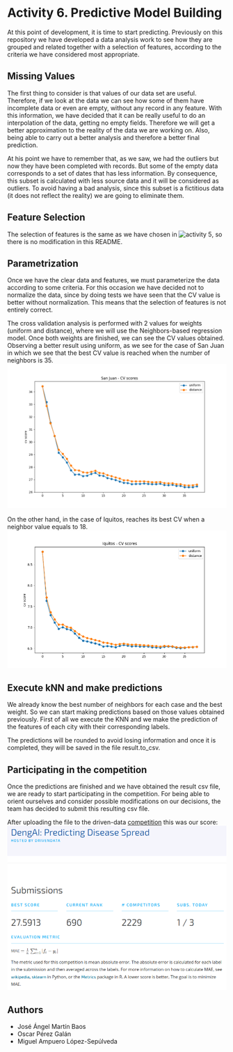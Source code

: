 # Activity 6. Predictive Model Building
At this point of development, it is time to start predicting. Previously on this repository we have developed a data analysis work to see how they are grouped and related together with a selection of features, according to the criteria we have considered most appropriate.

## Missing Values
The first thing to consider is that values ​​of our data set are useful. Therefore, if we look at the data we can see how some of them have incomplete data or even are empty, without any record in any feature. With this information, we have decided that it can be really useful to do an interpolation of the data, getting no empty fields. Therefore we will get a better approximation to the reality of the data we are working on. Also, being able to carry out a better analysis and therefore a better final prediction.

At his point we have to remember that, as we saw, we had the outliers but now they have been completed with records. But some of the empty data corresponds to a set of dates that has less information. By consequence, this subset is calculated with less source data and it will be considered as outliers. To avoid having a bad analysis, since this subset is a fictitious data (it does not reflect the reality) we are going to eliminate them.



## Feature Selection
The selection of features is the same as we have chosen in ![activity 5](../Activity_5), so there is no modification in this README.



## Parametrization
Once we have the clear data and features, we must parameterize the data according to some criteria. For this occasion we have decided not to normalize the data, since by doing tests we have seen that the CV value is better without normalization. This means that the selection of features is not entirely correct.

The cross validation analysis is performed with 2 values for weights (uniform and distance), where we will use the Neighbors-based regression model. Once both weights are finished, we can see the CV values obtained. Observing a better result using uniform, as we see for the case of San Juan in which we see that the best CV value is reached when the number of neighbors is 35.
![sanJuan cv scores](images/sanJuan_cv_scores.png)

On the other hand, in the case of Iquitos, reaches its best CV when a neighbor value equals to 18.
![iquitos cv scores](images/iquitos_cv_scores.png)


## Execute kNN and make predictions
We already know the best number of neighbors for each case and the best weight. So we can start making predictions based on those values obtained previously. First of all we execute the KNN and we make the prediction of the features of each city with their corresponding labels.

The predictions will be rounded to avoid losing information and once it is completed, they will be saved in the file result.to_csv.

## Participating in the competition
Once the predictions are finished and we have obtained the result csv file, we are ready to start participating in the competition.
For being able to orient ourselves and consider possible modifications on our decisions, the team has decided to submit this resulting csv file.

After uploading the file to the driven-data [competition](https://www.drivendata.org/competitions/44/dengai-predicting-disease-spread/) this was our score:
![dengAI score](images/dengAI_score.png)

## Authors
* José Ángel Martín Baos
* Oscar Pérez Galán
* Miguel Ampuero López-Sepúlveda
